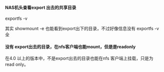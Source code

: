 #### NAS机头查看export 出去的共享目录

   exportfs -v
   
其实 showmount -e 也能看到export出下的目录，不过好像信息没有 exportfs -v全

#### 没有 export出去的目录，在nfs客户端也能mount，但是是readonly

在4.0 以上的版本中，不是export出去的目录也能在nfs 客户端上挂载，只是为read only。

